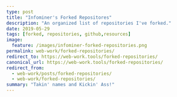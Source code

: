 ```yaml
---
type: post
title: "Infominer's Forked Repositores"
description: "An organized list of repositories I've forked."
date: 2019-05-29
tags: [forked, repositories, github,resources]
image:
  feature: /images/infominer-forked-repositories.png
permalink: web-work/forked-repositories/
redirect_to: https://web-work.tools/forked-repositories/
canonical_url: https://web-work.tools/forked-repositories/
redirect_from:
  - web-work/posts/forked-repositories/
  - web-work/forked-repositories/
summary: "Takin' names and Kickin' Ass!"
---
```

